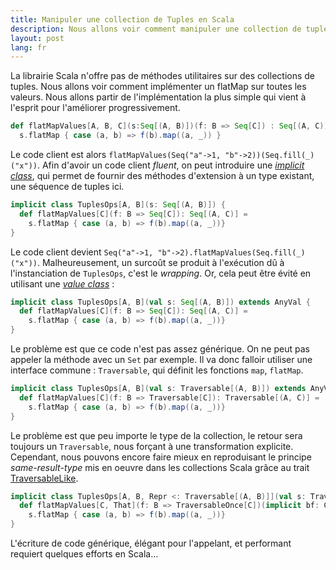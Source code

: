 ```yaml
---
title: Manipuler une collection de Tuples en Scala
description: Nous allons voir comment manipuler une collection de tuples en Scala. Nous utiliserons le pattern enrich-my-library pour avoir une API fluide.
layout: post
lang: fr
---
```

La librairie Scala n'offre pas de méthodes utilitaires sur des collections de tuples. Nous allons
voir comment implémenter un flatMap sur toutes les valeurs. Nous allons partir de l'implémentation
la plus simple qui vient à l'esprit pour l'améliorer progressivement.

```scala
def flatMapValues[A, B, C](s:Seq[(A, B)])(f: B => Seq[C]) : Seq[(A, C)] = 
  s.flatMap { case (a, b) => f(b).map((a, _)) }
```

Le code client est alors `flatMapValues(Seq("a"->1, "b"->2))(Seq.fill(_)("x"))`. Afin d'avoir un
code client *fluent*, on peut introduire une [*implicit
class*](https://docs.scala-lang.org/sips/implicit-classes.html), qui permet de fournir des
méthodes d'extension à un type existant, une séquence de tuples ici.

```scala
implicit class TuplesOps[A, B](s: Seq[(A, B)]) {
  def flatMapValues[C](f: B => Seq[C]): Seq[(A, C)] =
    s.flatMap { case (a, b) => f(b).map((a, _))}
}
```

Le code client devient `Seq("a"->1, "b"->2).flatMapValues(Seq.fill(_)("x"))`. Malheureusement, un
surcoût se produit à l'exécution dû à l'instanciation de `TuplesOps`, c'est le *wrapping*. Or, cela
peut être évité en utilisant une [*value
class*](http://docs.scala-lang.org/overviews/core/value-classes.html) :

```scala
implicit class TuplesOps[A, B](val s: Seq[(A, B)]) extends AnyVal {
  def flatMapValues[C](f: B => Seq[C]): Seq[(A, C)] =
    s.flatMap { case (a, b) => f(b).map((a, _))}
}
```

Le problème est que ce code n'est pas assez générique. On ne peut pas appeler la méthode avec un
`Set` par exemple. Il va donc falloir utiliser une interface commune : `Traversable`, qui définit
les fonctions `map`, `flatMap`.

```scala
implicit class TuplesOps[A, B](val s: Traversable[(A, B)]) extends AnyVal {
  def flatMapValues[C](f: B => Traversable[C]): Traversable[(A, C)] =
    s.flatMap { case (a, b) => f(b).map((a, _))}
}
```

Le problème est que peu importe le type de la collection, le retour sera toujours un `Traversable`,
nous forçant à une transformation explicite. Cependant, nous pouvons encore faire mieux en
reproduisant le principe *same-result-type* mis en oeuvre dans les collections Scala grâce au trait
[TraversableLike](http://docs.scala-lang.org/overviews/core/architecture-of-scala-collections.html#outline-of-class-traversablelike).

```scala
implicit class TuplesOps[A, B, Repr <: Traversable[(A, B)]](val s: TraversableLike[(A, B), Repr]) extends AnyVal {
  def flatMapValues[C, That](f: B => TraversableOnce[C])(implicit bf: CanBuildFrom[Repr, (A, C), That]) =
    s.flatMap { case (a, b) => f(b).map((a, _))}
}
```

L'écriture de code générique, élégant pour l'appelant, et performant requiert quelques efforts en
Scala…
